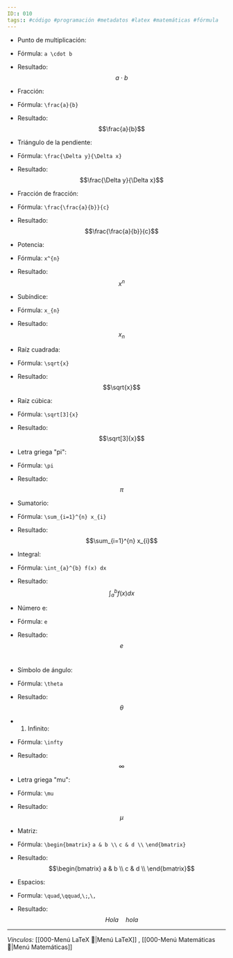 ```yaml
---
ID:: 010
tags:: #código #programación #metadatos #latex #matemáticas #fórmula
---
```

- Punto de multiplicación: 
- Fórmula: `a \cdot b` 
- Resultado: $$a \cdot b$$
- Fracción: 
- Fórmula: `\frac{a}{b}` 
- Resultado: $$\frac{a}{b}​$$
- Triángulo de la pendiente: 
- Fórmula: `\frac{\Delta y}{\Delta x}` 
- Resultado: $$\frac{\Delta y}{\Delta x}$$
- Fracción de fracción: 
- Fórmula: `\frac{\frac{a}{b}}{c}` 
- Resultado: $$\frac{\frac{a}{b}}{c}$$

- Potencia: 
- Fórmula: `x^{n}` 
- Resultado: $$x^{n}$$
- Subíndice: 
- Fórmula: `x_{n}` 
- Resultado: $$x_{n}$$
- Raíz cuadrada:
- Fórmula: `\sqrt{x}` 
- Resultado: $$\sqrt{x}$$
- Raíz cúbica: 
- Fórmula: `\sqrt[3]{x}` 
- Resultado: $$\sqrt[3]{x}$$
- Letra griega "pi": 
- Fórmula: `\pi` 
- Resultado: $$\pi$$
- Sumatorio: 
- Fórmula: `\sum_{i=1}^{n} x_{i}` 
- Resultado: $$\sum_{i=1}^{n} x_{i}$$
- Integral: 
- Fórmula: `\int_{a}^{b} f(x) dx` 
- Resultado: $$\int_{a}^{b} f(x) dx$$
- Número e: 
- Fórmula: `e` 
- Resultado: $$e$$​
    
- Símbolo de ángulo: 
- Fórmula: `\theta` 
- Resultado:$$\theta$$
- 1. Infinito: 
- Fórmula: `\infty` 
- Resultado: $$\infty$$
    
- Letra griega "mu": 
- Fórmula: `\mu` 
- Resultado: $$\mu$$
- Matriz: 
- Fórmula:
`\begin{bmatrix}`
`a & b \\`
`c & d \\`
`\end{bmatrix}`

- Resultado: $$\begin{bmatrix}
a & b \\
c & d \\
\end{bmatrix}$$
- Espacios:
- Formula: `\quad`,`\qquad`,`\;`,`\,`
- Resultado: $$Hola \quad hola$$


___

*Vínculos:*
[[000-Menú LaTeX 📃|Menú LaTeX]] , [[000-Menú Matemáticas📃|Menú Matemáticas]]
